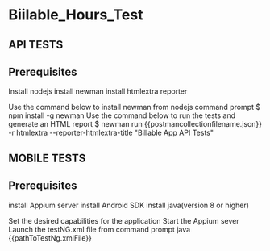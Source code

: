 # Biilable_Hours_Test
API TESTS
------------

Prerequisites
-----------
Install nodejs
install newman
install htmlextra reporter

Use the command below to install newman from nodejs command prompt
$ npm install -g newman
Use the command below to run the tests and generate an HTML report
$ newman run {{postmancollectionfilename.json}} -r htmlextra --reporter-htmlextra-title "Billable App API Tests"

MOBILE TESTS
-------------

Prerequisites
------------
install Appium server
install Android SDK
install java(version 8 or higher)

Set the desired capabilities for the application
Start the Appium sever
Launch the testNG.xml file from command prompt 
java {{pathToTestNg.xmlFile}}
